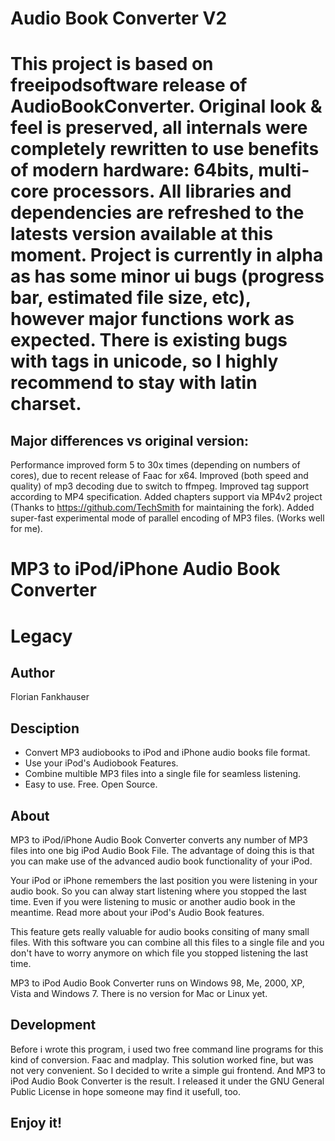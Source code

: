 Audio Book Converter V2
===============

This project is based on freeipodsoftware release of AudioBookConverter.
 Original look & feel is preserved, all internals were completely rewritten to use benefits of modern hardware: 64bits, multi-core processors.
All libraries and dependencies are refreshed to the latests version available at this moment.
Project is currently in alpha as has some minor ui bugs (progress bar, estimated file size, etc), however major functions work as expected.
There is existing bugs with tags in unicode, so I highly recommend to stay with latin charset.
==============
Major differences vs original version:
--------------
Performance improved form 5 to 30x times (depending on numbers of cores), due to recent release of Faac for x64.
Improved (both speed and quality) of mp3 decoding due to switch to ffmpeg.
Improved tag support according to MP4 specification.
Added chapters support via MP4v2 project (Thanks to https://github.com/TechSmith for maintaining the fork).
Added super-fast experimental mode of parallel encoding of MP3 files. (Works well for me).




MP3 to iPod/iPhone Audio Book Converter
=============





Legacy
=============
Author
---------
Florian Fankhauser


Desciption
---------
* Convert MP3 audiobooks to iPod and iPhone audio books file format.
* Use your iPod's Audiobook Features.
* Combine multible MP3 files into a single file for seamless listening.
* Easy to use. Free. Open Source.


About
--------
MP3 to iPod/iPhone Audio Book Converter converts any number of MP3 files into one big iPod Audio Book File. The advantage of doing this is that you can make use of the advanced audio book functionality of your iPod.

Your iPod or iPhone remembers the last position you were listening in your audio book. So you can alway start listening where you stopped the last time. Even if you were listening to music or another audio book in the meantime. Read more about your iPod's Audio Book features.

This feature gets really valuable for audio books consiting of many small files. With this software you can combine all this files to a single file and you don't have to worry anymore on which file you stopped listening the last time.

MP3 to iPod Audio Book Converter runs on Windows 98, Me, 2000, XP, Vista and Windows 7. There is no version for Mac or Linux yet.


Development
--------
Before i wrote this program, i used two free command line programs for this kind of conversion. Faac and madplay. This solution worked fine, but was not very convenient. So I decided to write a simple gui frontend. And MP3 to iPod Audio Book Converter is the result. I released it under the GNU General Public License in hope someone may find it usefull, too.


Enjoy it!
--------------------


